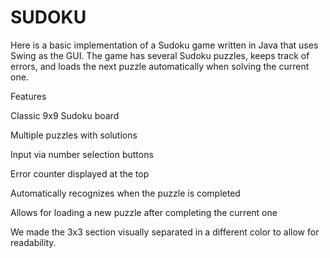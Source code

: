 # SUDOKU
Here is a basic implementation of a Sudoku game written in Java that uses Swing as the GUI. The game has several Sudoku puzzles, keeps track of errors, and loads the next puzzle automatically when solving the current one.

Features 

Classic 9x9 Sudoku board

Multiple puzzles with solutions 

Input via number selection buttons

Error counter displayed at the top 

Automatically recognizes when the puzzle is completed 

Allows for loading a new puzzle after completing the current one 

We made the 3x3 section visually separated in a different color to allow for readability.
